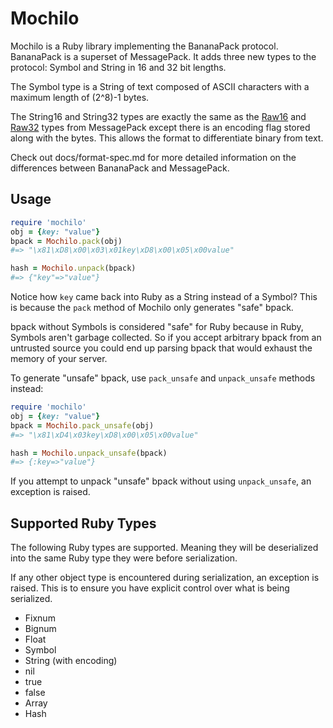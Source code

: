 # Mochilo

Mochilo is a Ruby library implementing the BananaPack protocol. BananaPack is a superset of MessagePack. It adds three new types to the protocol: Symbol and String in 16 and 32 bit lengths.

The Symbol type is a String of text composed of ASCII characters with a maximum length of (2^8)-1 bytes.

The String16 and String32 types are exactly the same as the [Raw16](http://wiki.msgpack.org/display/MSGPACK/Format+specification#Formatspecification-raw16) and [Raw32](http://wiki.msgpack.org/display/MSGPACK/Format+specification#Formatspecification-raw32) types from MessagePack except there is an encoding flag stored along with the bytes. This allows the format to differentiate binary from text.

Check out docs/format-spec.md for more detailed information on the differences between BananaPack and MessagePack.

## Usage

``` ruby
require 'mochilo'
obj = {key: "value"}
bpack = Mochilo.pack(obj)
#=> "\x81\xD8\x00\x03\x01key\xD8\x00\x05\x00value"

hash = Mochilo.unpack(bpack)
#=> {"key"=>"value"}
```

Notice how `key` came back into Ruby as a String instead of a Symbol? This is because the `pack` method of Mochilo only generates "safe" bpack.

bpack without Symbols is considered "safe" for Ruby because in Ruby, Symbols aren't garbage collected. So if you accept arbitrary bpack from an untrusted source you could end up parsing bpack that would exhaust the memory of your server.

To generate "unsafe" bpack, use `pack_unsafe` and `unpack_unsafe` methods instead:

``` ruby
require 'mochilo'
obj = {key: "value"}
bpack = Mochilo.pack_unsafe(obj)
#=> "\x81\xD4\x03key\xD8\x00\x05\x00value"

hash = Mochilo.unpack_unsafe(bpack)
#=> {:key=>"value"}
```

If you attempt to unpack "unsafe" bpack without using `unpack_unsafe`, an exception is raised.

## Supported Ruby Types

The following Ruby types are supported. Meaning they will be deserialized into the same Ruby type they were before serialization.

If any other object type is encountered during serialization, an exception is raised. This is to ensure you have explicit control over what is being serialized.

* Fixnum
* Bignum
* Float
* Symbol
* String (with encoding)
* nil
* true
* false
* Array
* Hash
